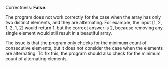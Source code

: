 Correctness: **False**.

The program does not work correctly for the case when the array has only two distinct elements, and they are alternating. For example, the input [1, 2, 1, 2, 1, 2] would return 1, but the correct answer is 2, because removing any single element would still result in a beautiful array.

The issue is that the program only checks for the minimum count of consecutive elements, but it does not consider the case when the elements are alternating. To fix this, the program should also check for the minimum count of alternating elements.